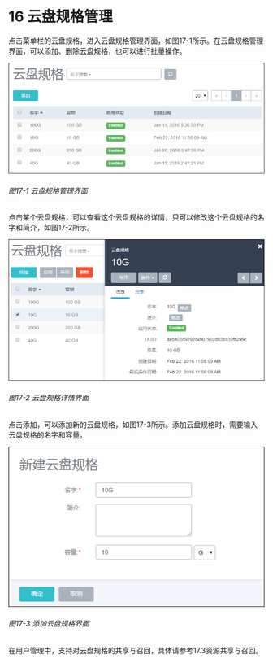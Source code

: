 # 16 云盘规格管理

点击菜单栏的云盘规格，进入云盘规格管理界面，如图17-1所示。在云盘规格管理界面，可以添加、删除云盘规格，也可以进行批量操作。

![png](../images/17-1.png "图17-1  云盘规格管理界面")
###### 图17-1  云盘规格管理界面

点击某个云盘规格，可以查看这个云盘规格的详情，只可以修改这个云盘规格的名字和简介，如图17-2所示。

![png](../images/17-2.png "图17-2  云盘规格详情界面")
###### 图17-2  云盘规格详情界面

点击添加，可以添加新的云盘规格，如图17-3所示。添加云盘规格时，需要输入云盘规格的名字和容量。

![png](../images/17-3.png "图17-3  添加云盘规格界面")
###### 图17-3  添加云盘规格界面

在用户管理中，支持对云盘规格的共享与召回，具体请参考17.3资源共享与召回。
